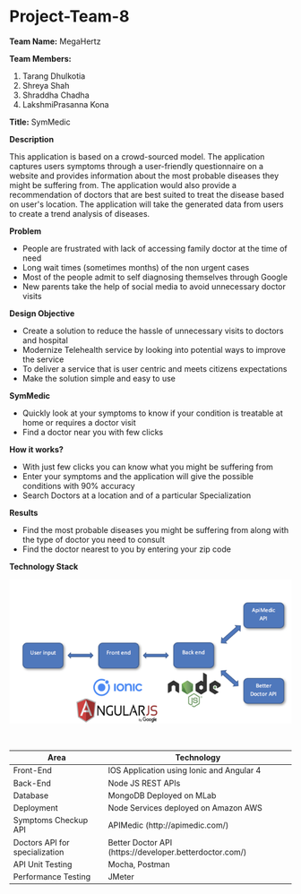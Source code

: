# Project-Team-8
**Team Name:** MegaHertz

**Team Members:**
1)	Tarang Dhulkotia
2)	Shreya Shah
3)	Shraddha Chadha
4)	LakshmiPrasanna Kona

**Title:** SymMedic

**Description** 

This application is based on a crowd-sourced model. The application captures users symptoms through a user-friendly questionnaire on a website and provides information about the most probable diseases they might be suffering from. The application would also provide a recommendation of doctors that are best suited to treat the disease based on user's location. The application will take the generated data from users to create a trend analysis of diseases.

**Problem**

- People are frustrated with lack of accessing family doctor at the time of need
- Long wait times (sometimes months) of the non urgent cases
- Most of the people admit to self diagnosing themselves through Google
- New parents take the help of social media to avoid unnecessary doctor visits

**Design Objective**

- Create a solution to reduce the hassle of unnecessary visits to doctors and hospital
- Modernize Telehealth service by looking into potential ways to improve the service 
- To deliver a service that is user centric and meets citizens expectations
- Make the solution simple and easy to use


 **SymMedic**
 
- Quickly look at your symptoms to know if your condition is treatable at home or requires a doctor visit
- Find a doctor near you with few clicks

**How it works?**

- With just few clicks you can know what you might be suffering from
- Enter your symptoms and the application will give the possible conditions with 90% accuracy
- Search Doctors at a location and of a particular Specialization


**Results**

- Find the most probable diseases you might be suffering from along with the type of doctor you need to consult
- Find the doctor nearest to you by entering your zip code

**Technology Stack**

![](https://github.com/SJSU272LabSP18/MedicalCheckupApp/blob/master/Images/AppDesign5.jpg)


<br/>
<table>
<thead>
<tr>
<th>Area</th>
<th>Technology</th>
</tr>
</thead>
<tbody>
	<tr>
		<td>Front-End</td>
		<td>IOS Application using Ionic and Angular 4</td>
	</tr>
	<tr>
		<td>Back-End</td>
		<td>Node JS REST APIs</td>
	</tr>

<tr>
		<td>Database</td>
		<td>MongoDB Deployed on MLab</td>
	</tr>
    <tr>
		<td>Deployment</td>
		<td>Node Services deployed on Amazon AWS</td>
	</tr>
	    <tr>
		<td>Symptoms Checkup API</td>
		<td>APIMedic (http://apimedic.com/)</td>
	</tr>
		    <tr>
		<td>Doctors API for specialization</td>
		<td>Better Doctor API (https://developer.betterdoctor.com/)</td>
	</tr>
<tr>
		<td>API Unit Testing</td>
		<td>Mocha, Postman</td>
	</tr>
	<tr>
		<td>Performance Testing</td>
		<td>JMeter</td>
	</tr>

</tbody>
</table>


